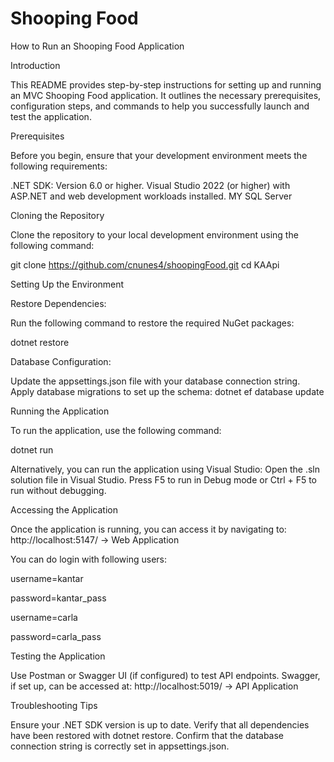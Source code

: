 # Shooping Food

How to Run an Shooping Food Application




Introduction

This README provides step-by-step instructions for setting up and running an MVC Shooping Food application. It outlines the necessary prerequisites, configuration steps, and commands to help you successfully launch and test the application.






Prerequisites

Before you begin, ensure that your development environment meets the following requirements:

.NET SDK: Version 6.0 or higher. 
Visual Studio 2022 (or higher) with ASP.NET and web development workloads installed.
MY SQL Server







Cloning the Repository

Clone the repository to your local development environment using the following command:

git clone https://github.com/cnunes4/shoopingFood.git
cd KAApi







Setting Up the Environment

Restore Dependencies:

Run the following command to restore the required NuGet packages:

dotnet restore

Database Configuration:

Update the appsettings.json file with your database connection string.
Apply database migrations to set up the schema:
dotnet ef database update






Running the Application

To run the application, use the following command:

dotnet run

Alternatively, you can run the application using Visual Studio:
Open the .sln solution file in Visual Studio.
Press F5 to run in Debug mode or Ctrl + F5 to run without debugging.






Accessing the Application

Once the application is running, you can access it by navigating to:
http://localhost:5147/ -> Web Application

You can do login with following users:

username=kantar

password=kantar_pass


username=carla

password=carla_pass





Testing the Application

Use Postman or Swagger UI (if configured) to test API endpoints.
Swagger, if set up, can be accessed at:
http://localhost:5019/ -> API Application






Troubleshooting Tips

Ensure your .NET SDK version is up to date.
Verify that all dependencies have been restored with dotnet restore.
Confirm that the database connection string is correctly set in appsettings.json.
